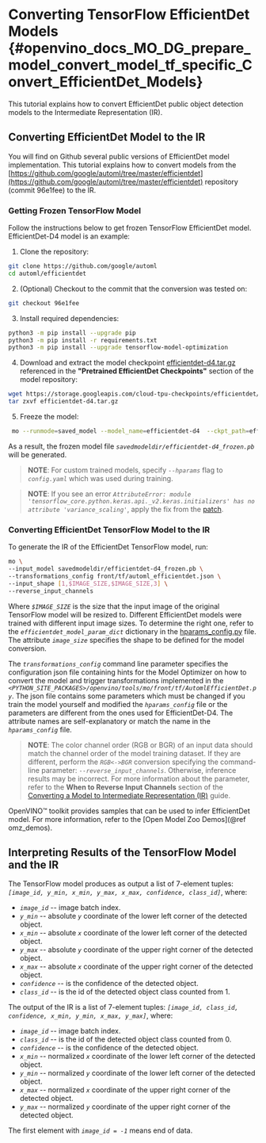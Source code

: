 # Converting TensorFlow EfficientDet Models {#openvino_docs_MO_DG_prepare_model_convert_model_tf_specific_Convert_EfficientDet_Models}

This tutorial explains how to convert EfficientDet public object detection models to the Intermediate Representation (IR).

## <a name="efficientdet-to-ir"></a>Converting EfficientDet Model to the IR

You will find on Github several public versions of EfficientDet model implementation. This tutorial explains how to
convert models from the [https://github.com/google/automl/tree/master/efficientdet](https://github.com/google/automl/tree/master/efficientdet)
repository (commit 96e1fee) to the IR.

### Getting Frozen TensorFlow Model

Follow the instructions below to get frozen TensorFlow EfficientDet model. EfficientDet-D4 model is an example:

1. Clone the repository:<br>
```sh
git clone https://github.com/google/automl
cd automl/efficientdet
```
2. (Optional) Checkout to the commit that the conversion was tested on:<br>
```sh
git checkout 96e1fee
```
3. Install required dependencies:<br>
```sh
python3 -m pip install --upgrade pip
python3 -m pip install -r requirements.txt
python3 -m pip install --upgrade tensorflow-model-optimization
```
4. Download and extract the model checkpoint [efficientdet-d4.tar.gz](https://storage.googleapis.com/cloud-tpu-checkpoints/efficientdet/coco2/efficientdet-d4.tar.gz)
referenced in the **"Pretrained EfficientDet Checkpoints"** section of the model repository:<br>
```sh
wget https://storage.googleapis.com/cloud-tpu-checkpoints/efficientdet/coco2/efficientdet-d4.tar.gz
tar zxvf efficientdet-d4.tar.gz
```
5. Freeze the model:<br>
```sh
 mo --runmode=saved_model --model_name=efficientdet-d4  --ckpt_path=efficientdet-d4 --saved_model_dir=savedmodeldir
```
As a result, the frozen model file *`savedmodeldir/efficientdet-d4_frozen.pb`* will be generated.

> **NOTE**: For custom trained models, specify *`--hparams`* flag to *`config.yaml`* which was used during training.

> **NOTE**: If you see an error *`AttributeError: module 'tensorflow_core.python.keras.api._v2.keras.initializers' has no attribute 'variance_scaling'`*, apply the fix from the [patch](https://github.com/google/automl/pull/846).

### Converting EfficientDet TensorFlow Model to the IR

To generate the IR of the EfficientDet TensorFlow model, run:<br>
```sh
mo \
--input_model savedmodeldir/efficientdet-d4_frozen.pb \
--transformations_config front/tf/automl_efficientdet.json \
--input_shape [1,$IMAGE_SIZE,$IMAGE_SIZE,3] \
--reverse_input_channels
```

Where *`$IMAGE_SIZE`* is the size that the input image of the original TensorFlow model will be resized to. Different
EfficientDet models were trained with different input image sizes. To determine the right one, refer to the *`efficientdet_model_param_dict`*
dictionary in the [hparams_config.py](https://github.com/google/automl/blob/96e1fee/efficientdet/hparams_config.py#L304) file.
The attribute *`image_size`* specifies the shape to be defined for the model conversion.

The *`transformations_config`* command line parameter specifies the configuration json file containing hints
for the Model Optimizer on how to convert the model and trigger transformations implemented in the
*`<PYTHON_SITE_PACKAGES>/openvino/tools/mo/front/tf/AutomlEfficientDet.py`*. The json file contains some parameters which must be changed if you
train the model yourself and modified the *`hparams_config`* file or the parameters are different from the ones used for EfficientDet-D4.
The attribute names are self-explanatory or match the name in the *`hparams_config`* file.

> **NOTE**: The color channel order (RGB or BGR) of an input data should match the channel order of the model training dataset. If they are different, perform the *`RGB<->BGR`* conversion specifying the command-line parameter: *`--reverse_input_channels`*. Otherwise, inference results may be incorrect. For more information about the parameter, refer to the **When to Reverse Input Channels** section of the [Converting a Model to Intermediate Representation (IR)](../Converting_Model.md) guide.

OpenVINO&trade; toolkit provides samples that can be used to infer EfficientDet model. 
For more information, refer to the [Open Model Zoo Demos](@ref omz_demos).

## <a name="efficientdet-ir-results-interpretation"></a>Interpreting Results of the TensorFlow Model and the IR

The TensorFlow model produces as output a list of 7-element tuples: *`[image_id, y_min, x_min, y_max, x_max, confidence, class_id]`*, where:
* *`image_id`* -- image batch index.
* *`y_min`* -- absolute *`y`* coordinate of the lower left corner of the detected object.
* *`x_min`* -- absolute *`x`* coordinate of the lower left corner of the detected object.
* *`y_max`* -- absolute *`y`* coordinate of the upper right corner of the detected object.
* *`x_max`* -- absolute *`x`* coordinate of the upper right corner of the detected object.
* *`confidence`* -- is the confidence of the detected object.
* *`class_id`* -- is the id of the detected object class counted from 1.

The output of the IR is a list of 7-element tuples: *`[image_id, class_id, confidence, x_min, y_min, x_max, y_max]`*, where:
* *`image_id`* -- image batch index.
* *`class_id`* -- is the id of the detected object class counted from 0.
* *`confidence`* -- is the confidence of the detected object.
* *`x_min`* -- normalized *`x`* coordinate of the lower left corner of the detected object.
* *`y_min`* -- normalized *`y`* coordinate of the lower left corner of the detected object.
* *`x_max`* -- normalized *`x`* coordinate of the upper right corner of the detected object.
* *`y_max`* -- normalized *`y`* coordinate of the upper right corner of the detected object.

The first element with *`image_id = -1`* means end of data.